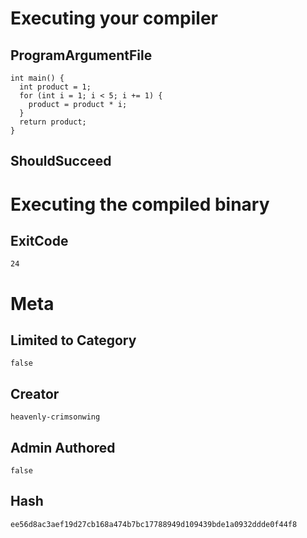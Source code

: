 # Executing your compiler

## ProgramArgumentFile

```
int main() {
  int product = 1;
  for (int i = 1; i < 5; i += 1) {
    product = product * i;
  }
  return product;
}
```

## ShouldSucceed

# Executing the compiled binary

## ExitCode

```
24
```

# Meta

## Limited to Category

```
false
```

## Creator

```
heavenly-crimsonwing
```

## Admin Authored

```
false
```

## Hash

```
ee56d8ac3aef19d27cb168a474b7bc17788949d109439bde1a0932ddde0f44f8
```
